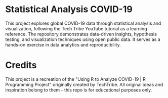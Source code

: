 # Statistical Analysis COVID-19
This project explores global COVID-19 data through statistical analysis and visualization, following the Tech Tribe YouTube tutorial as a learning reference. The repository demonstrates data-driven insights, hypothesis testing, and visualization techniques using open public data. It serves as a hands-on exercise in data analytics and reproducibility.

# Credits
This project is a recreation of the "Using R to Analyze COVID-19 | R Programming Project" originally created by TechTribe. All original ideas and inspiration belong to them - this repo is for educational purposes only.
